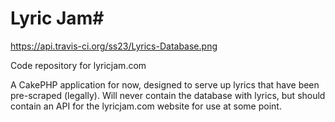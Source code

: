 # Lyric Jam#

https://api.travis-ci.org/ss23/Lyrics-Database.png

Code repository for lyricjam.com

A CakePHP application for now, designed to serve up lyrics that have been pre-scraped (legally).
Will never contain the database with lyrics, but should contain an API for the lyricjam.com website for use at some point.
